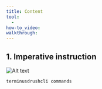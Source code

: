 ```yaml
---
title: Content
tool:
  -
how-to_video:
walkthrough:
---
```

## 1. Imperative instruction

![Alt text](/path/to/img.jpg "Optional title")

`terminusdrushcli commands`
